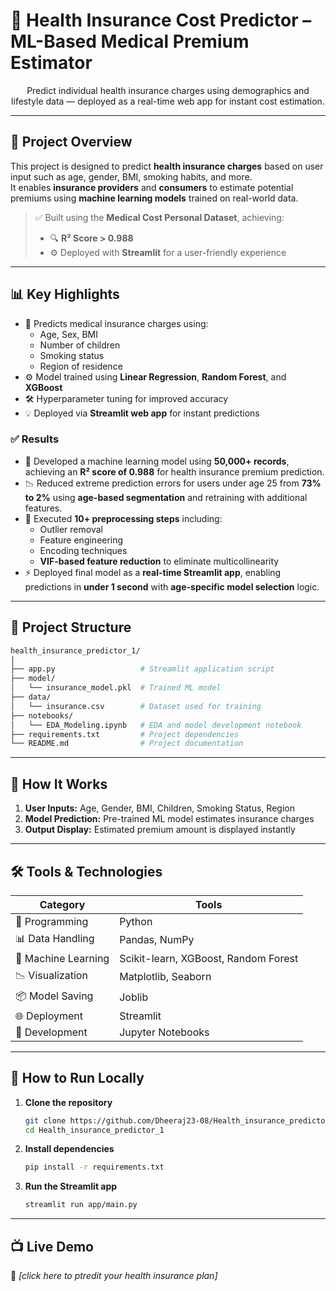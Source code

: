# 🏥 Health Insurance Cost Predictor – ML-Based Medical Premium Estimator

<p align="center">
  Predict individual health insurance charges using demographics and lifestyle data — deployed as a real-time web app for instant cost estimation.
</p>

---

## 📌 Project Overview

This project is designed to predict **health insurance charges** based on user input such as age, gender, BMI, smoking habits, and more.  
It enables **insurance providers** and **consumers** to estimate potential premiums using **machine learning models** trained on real-world data.

> ✅ Built using the **Medical Cost Personal Dataset**, achieving:  
> - 🔍 **R² Score > 0.988**  
> - ⚙️ Deployed with **Streamlit** for a user-friendly experience

---

## 📊 Key Highlights

- 🧮 Predicts medical insurance charges using:
  - Age, Sex, BMI
  - Number of children
  - Smoking status
  - Region of residence
- ⚙️ Model trained using **Linear Regression**, **Random Forest**, and **XGBoost**
- 🛠️ Hyperparameter tuning for improved accuracy
- 💡 Deployed via **Streamlit web app** for instant predictions

### ✅ Results

- 🧠 Developed a machine learning model using **50,000+ records**, achieving an **R² score of 0.988** for health insurance premium prediction.
- 📉 Reduced extreme prediction errors for users under age 25 from **73% to 2%** using **age-based segmentation** and retraining with additional features.
- 🔧 Executed **10+ preprocessing steps** including:
  - Outlier removal
  - Feature engineering
  - Encoding techniques
  - **VIF-based feature reduction** to eliminate multicollinearity
- ⚡ Deployed final model as a **real-time Streamlit app**, enabling predictions in **under 1 second** with **age-specific model selection** logic.

---

## 📂 Project Structure

```bash
health_insurance_predictor_1/
│
├── app.py                   # Streamlit application script
├── model/
│   └── insurance_model.pkl  # Trained ML model
├── data/
│   └── insurance.csv        # Dataset used for training
├── notebooks/
│   └── EDA_Modeling.ipynb   # EDA and model development notebook
├── requirements.txt         # Project dependencies
└── README.md                # Project documentation
```

---

## 🧠 How It Works

1. **User Inputs:** Age, Gender, BMI, Children, Smoking Status, Region  
2. **Model Prediction:** Pre-trained ML model estimates insurance charges  
3. **Output Display:** Estimated premium amount is displayed instantly

---

## 🛠️ Tools & Technologies

| Category          | Tools                                    |
|------------------|------------------------------------------|
| 🐍 Programming    | Python                                   |
| 📊 Data Handling  | Pandas, NumPy                            |
| 🤖 Machine Learning | Scikit-learn, XGBoost, Random Forest       |
| 📉 Visualization  | Matplotlib, Seaborn                      |
| 📦 Model Saving   | Joblib                                   |
| 🌐 Deployment     | Streamlit                                |
| 📓 Development    | Jupyter Notebooks                        |

---

## 🚀 How to Run Locally  

1. **Clone the repository**  
   ```bash
   git clone https://github.com/Dheeraj23-08/Health_insurance_predictor_1.git
   cd Health_insurance_predictor_1
   ```

2. **Install dependencies**  
   ```bash
   pip install -r requirements.txt
   ```

3. **Run the Streamlit app**  
   ```bash
   streamlit run app/main.py
   ```

---

## 📺 Live Demo

🔗 *[click here to ptredit your health insurance plan]*

